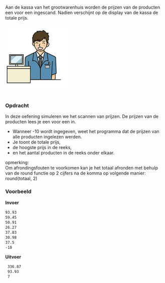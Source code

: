 Aan de kassa van het grootwarenhuis worden de prijzen van de producten een voor een ingescand. Nadien verschijnt op de display van de kassa de totale prijs.
<br>  
<div class="dodona-centered-group"><img src="media/kassa.png" width="200" height="204"></div>
<br>

### Opdracht

In deze oefening simuleren we het scannen van prijzen. De prijzen van de producten lees je een voor een in. 
- Wanneer -10 wordt ingegeven, weet het programma dat de prijzen van alle producten ingelezen werden. 
- Je toont de totale prijs, 
- de hoogste prijs in de reeks, 
- en het aantal producten in de reeks onder elkaar.

opmerking:  
Om afrondingsfouten te voorkomen kan je het totaal afronden met behulp van de round functie op 2 cijfers na de komma op volgende manier: round(totaal, 2)

### Voorbeeld

**Invoer**

    93.93
    59.45
    50.91
    26.27
    37.83
    30.98
    37.5
    -10

**Uitvoer**

     336.87
     93.93
     7
